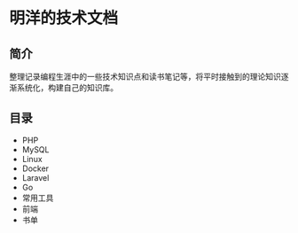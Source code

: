 # 明洋的技术文档

## 简介

整理记录编程生涯中的一些技术知识点和读书笔记等，将平时接触到的理论知识逐渐系统化，构建自己的知识库。

## 目录

- PHP
- MySQL
- Linux
- Docker
- Laravel
- Go
- 常用工具
- 前端
- 书单
